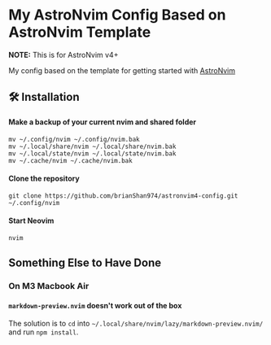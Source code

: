 # My AstroNvim Config Based on AstroNvim Template

**NOTE:** This is for AstroNvim v4+

My config based on the template for getting started with [AstroNvim](https://github.com/AstroNvim/AstroNvim)

## 🛠️ Installation

#### Make a backup of your current nvim and shared folder

```shell
mv ~/.config/nvim ~/.config/nvim.bak
mv ~/.local/share/nvim ~/.local/share/nvim.bak
mv ~/.local/state/nvim ~/.local/state/nvim.bak
mv ~/.cache/nvim ~/.cache/nvim.bak
```

#### Clone the repository

```shell
git clone https://github.com/brianShan974/astronvim4-config.git ~/.config/nvim
```

#### Start Neovim

```shell
nvim
```

## Something Else to Have Done

### On M3 Macbook Air

#### `markdown-preview.nvim` doesn't work out of the box

The solution is to `cd` into `~/.local/share/nvim/lazy/markdown-preview.nvim/` and run `npm install`.
